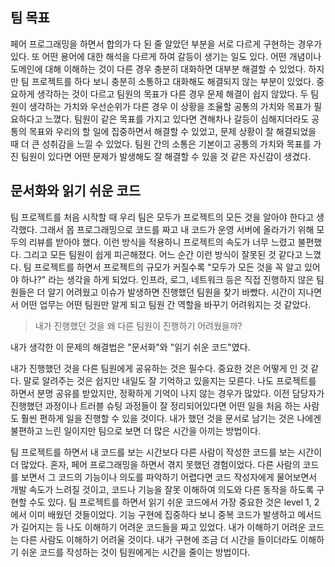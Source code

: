 ## 팀 목표

페어 프로그래밍을 하면서 합의가 다 된 줄 알았던 부분을 서로 다르게 구현하는 경우가 있다.
또 어떤 용어에 대한 해석을 다르게 하여 갈등이 생기는 일도 있다.
어떤 개념이나 도메인에 대해 이해하는 것이 다른 경우 충분히 대화하면 대부분 해결할 수 있었다.
하지만 팀 프로젝트를 하다 보니 충분히 소통하고 대화해도 해결되지 않는 부분이 있었다.
중요하게 생각하는 것이 다르고 팀원의 목표가 다른 경우 문제 해결이 쉽지 않았다.
두 팀원이 생각하는 가치와 우선순위가 다른 경우 이 상황을 조율할 공통의 가치와 목표가 필요하다고 느꼈다.
팀원이 같은 목표를 가지고 있다면 견해차나 갈등이 심해지더라도 공통의 목표와 우리의 할 일에 집중하면서 해결할 수 있었고,
문제 상황이 잘 해결되었을 때 더 큰 성취감을 느낄 수 있었다.
팀원 간의 소통은 기본이고 공통의 가치와 목표를 가진 팀원이 있다면 어떤 문제가 발생해도 잘 해결할 수 있을 것 같은 자신감이 생겼다.

## 문서화와 읽기 쉬운 코드

팀 프로젝트를 처음 시작할 때 우리 팀은 모두가 프로젝트의 모든 것을 알아야 한다고 생각했다.
그래서 몹 프로그래밍으로 코드를 짜고 내 코드가 운영 서버에 올라가기 위해 모두의 리뷰를 받아야 했다.
이런 방식을 적용하니 프로젝트의 속도가 너무 느렸고 불편했다. 그리고 모든 팀원이 쉽게 피곤해졌다.
어느 순간 이런 방식이 잘못된 것 같다고 느꼈다.
팀 프로젝트를 하면서 프로젝트의 규모가 커질수록 "모두가 모든 것을 꼭 알고 있어야 하나?" 라는 생각을 하게 되었다.
인프라, 로그, 네트워크 등은 직접 진행하지 않은 팀원들은 더 알기 어려웠고 이슈가 발생하면 진행했던 팀원을 찾기 바빴다.
시간이 지나면서 어떤 업무는 어떤 팀원만 알게 되고 팀원 간 역할을 바꾸기 어려워지는 것 같았다.

> 내가 진행했던 것을 왜 다른 팀원이 진행하기 어려웠을까?
> 

내가 생각한 이 문제의 해결법은 "문서화"와 "읽기 쉬운 코드"였다. 

내가 진행했던 것을 다른 팀원에게 공유하는 것은 필수다.
중요한 것은 어떻게 인 것 같다.
말로 알려주는 것은 쉽지만 내일도 잘 기억하고 있을지는 모른다.
나도 프로젝트를 하면서 분명 공유를 받았지만, 정확하게 기억이 나지 않는 경우가 많았다.
이전 담당자가 진행했던 과정이나 트러블 슈팅 과정들이 잘 정리되어있다면 어떤 일을 처음 하는 사람도 훨씬 편하게 일을 진행할 수 있을 것이다.
내가 했던 것을 문서로 남기는 것은 나에겐 불편하고 느린 일이지만 팀으로 보면 더 많은 시간을 아끼는 방법이다.

팀 프로젝트를 하면서 내 코드를 보는 시간보다 다른 사람이 작성한 코드를 보는 시간이 더 많았다.
혼자, 페어 프로그래밍을 하면서 겪지 못했던 경험이었다.
다른 사람의 코드를 보면서 그 코드의 기능이나 의도를 파악하기 어렵다면 코드 작성자에게 물어보면서 개발 속도가 느려질 것이고,
코드나 기능을 잘못 이해하여 의도와 다른 동작을 하도록 구현할 수도 있다.
팀 프로젝트를 하면서 읽기 쉬운 코드에서 가장 중요한 것은 level 1, 2에서 이미 배웠던 것들이었다.
기능 구현에 집중하다 보니 중복 코드가 발생하고 메서드가 길어지는 등 나도 이해하기 어려운 코드들을 짜고 있었다.
내가 이해하기 어려운 코드는 다른 사람도 이해하기 어려울 것이다.
내가 구현에 조금 더 시간을 들이더라도 이해하기 쉬운 코드를 작성하는 것이 팀원에게는 시간을 줄이는 방법이다. 

